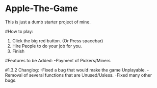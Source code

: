 # Apple-The-Game
This is just a dumb starter project of mine.

#How to play:
1) Click the big red button. (Or Press spacebar)
2) Hire People to do your job for you.
3) Finish

#Features to be Added:
-Payment of Pickers/Miners

#1.3.2 Changlog:
-Fixed a bug that would make the game Unplayable.
-Removal of several functions that are Unused/Usless.
-Fixed many other bugs.
